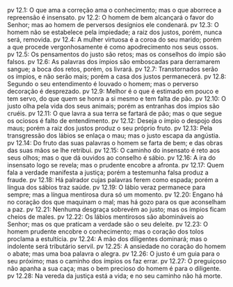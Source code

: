 pv 12.1: O que ama a correção ama o conhecimento; mas o que aborrece a repreensão é insensato.
pv 12.2: O homem de bem alcançará o favor do Senhor; mas ao homem de perversos desígnios ele condenará.
pv 12.3: O homem não se estabelece pela impiedade; a raiz dos justos, porém, nunca será, removida.
pv 12.4: A mulher virtuosa é a coroa do seu marido; porém a que procede vergonhosamente é como apodrecimento nos seus ossos.
pv 12.5: Os pensamentos do justo são retos; mas os conselhos do ímpio são falsos.
pv 12.6: As palavras dos ímpios são emboscadas para derramarem sangue; a boca dos retos, porém, os livrará.
pv 12.7: Transtornados serão os ímpios, e não serão mais; porém a casa dos justos permanecerá.
pv 12.8: Segundo o seu entendimento é louvado o homem; mas o perverso decoração é desprezado.
pv 12.9: Melhor é o que é estimado em pouco e tem servo, do que quem se honra a si mesmo e tem falta de pão.
pv 12.10: O justo olha pela vida dos seus animais; porém as entranhas dos ímpios são cruéis.
pv 12.11: O que lavra a sua terra se fartará de pão; mas o que segue os ociosos é falto de entendimento.
pv 12.12: Deseja o ímpio o despojo dos maus; porém a raiz dos justos produz o seu próprio fruto.
pv 12.13: Pela transgressão dos lábios se enlaça o mau; mas o justo escapa da angústia.
pv 12.14: Do fruto das suas palavras o homem se farta de bem; e das obras das suas mãos se lhe retribui.
pv 12.15: O caminho do insensato é reto aos seus olhos; mas o que dá ouvidos ao conselho é sábio.
pv 12.16: A ira do insensato logo se revela; mas o prudente encobre a afronta.
pv 12.17: Quem fala a verdade manifesta a justiça; porém a testemunha falsa produz a fraude.
pv 12.18: Há palrador cujas palavras ferem como espada; porém a língua dos sábios traz saúde.
pv 12.19: O lábio veraz permanece para sempre; mas a língua mentirosa dura só um momento.
pv 12.20: Engano há no coração dos que maquinam o mal; mas há gozo para os que aconselham a paz.
pv 12.21: Nenhuma desgraça sobrevém ao justo; mas os ímpios ficam cheios de males.
pv 12.22: Os lábios mentirosos são abomináveis ao Senhor; mas os que praticam a verdade são o seu deleite.
pv 12.23: O homem prudente encobre o conhecimento; mas o coração dos tolos proclama a estultícia.
pv 12.24: A mão dos diligentes dominará; mas o indolente será tributário servil.
pv 12.25: A ansiedade no coração do homem o abate; mas uma boa palavra o alegra.
pv 12.26: O justo é um guia para o seu próximo; mas o caminho dos ímpios os faz errar.
pv 12.27: O preguiçoso não apanha a sua caça; mas o bem precioso do homem é para o diligente.
pv 12.28: Na vereda da justiça está a vida; e no seu caminho não há morte.
